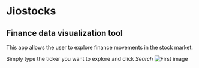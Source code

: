# Jiostocks

## Finance data visualization tool

This app allows the user to explore finance movements in the stock market.

Simply type the ticker you want to explore and click *Search*
![First image](https://github.com/verdi07/jiostocks/tree/master/dist/images/rm1.png)
